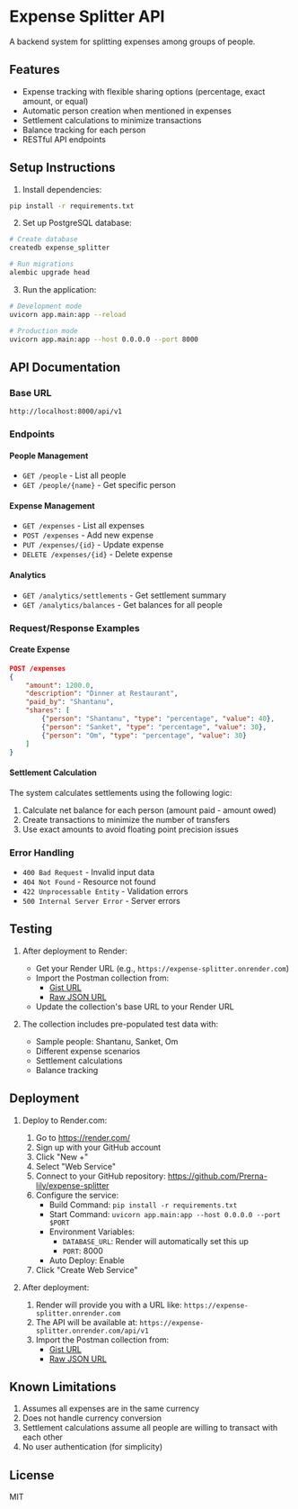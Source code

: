 # Expense Splitter API

A backend system for splitting expenses among groups of people.

## Features

- Expense tracking with flexible sharing options (percentage, exact amount, or equal)
- Automatic person creation when mentioned in expenses
- Settlement calculations to minimize transactions
- Balance tracking for each person
- RESTful API endpoints

## Setup Instructions

1. Install dependencies:
```bash
pip install -r requirements.txt
```

2. Set up PostgreSQL database:
```bash
# Create database
createdb expense_splitter

# Run migrations
alembic upgrade head
```

3. Run the application:
```bash
# Development mode
uvicorn app.main:app --reload

# Production mode
uvicorn app.main:app --host 0.0.0.0 --port 8000
```

## API Documentation

### Base URL
`http://localhost:8000/api/v1`

### Endpoints

#### People Management
- `GET /people` - List all people
- `GET /people/{name}` - Get specific person

#### Expense Management
- `GET /expenses` - List all expenses
- `POST /expenses` - Add new expense
- `PUT /expenses/{id}` - Update expense
- `DELETE /expenses/{id}` - Delete expense

#### Analytics
- `GET /analytics/settlements` - Get settlement summary
- `GET /analytics/balances` - Get balances for all people

### Request/Response Examples

#### Create Expense
```json
POST /expenses
{
    "amount": 1200.0,
    "description": "Dinner at Restaurant",
    "paid_by": "Shantanu",
    "shares": [
        {"person": "Shantanu", "type": "percentage", "value": 40},
        {"person": "Sanket", "type": "percentage", "value": 30},
        {"person": "Om", "type": "percentage", "value": 30}
    ]
}
```

#### Settlement Calculation
The system calculates settlements using the following logic:
1. Calculate net balance for each person (amount paid - amount owed)
2. Create transactions to minimize the number of transfers
3. Use exact amounts to avoid floating point precision issues

### Error Handling

- `400 Bad Request` - Invalid input data
- `404 Not Found` - Resource not found
- `422 Unprocessable Entity` - Validation errors
- `500 Internal Server Error` - Server errors

## Testing

1. After deployment to Render:
   - Get your Render URL (e.g., `https://expense-splitter.onrender.com`)
   - Import the Postman collection from:
     - [Gist URL](https://gist.github.com/your-gist-id)
     - [Raw JSON URL](https://gist.githubusercontent.com/your-gist-id/raw/expense_splitter_api_collection.json)
   - Update the collection's base URL to your Render URL

2. The collection includes pre-populated test data with:
   - Sample people: Shantanu, Sanket, Om
   - Different expense scenarios
   - Settlement calculations
   - Balance tracking

## Deployment

1. Deploy to Render.com:
   1. Go to https://render.com/
   2. Sign up with your GitHub account
   3. Click "New +"
   4. Select "Web Service"
   5. Connect to your GitHub repository: https://github.com/Prerna-lily/expense-splitter
   6. Configure the service:
      - Build Command: `pip install -r requirements.txt`
      - Start Command: `uvicorn app.main:app --host 0.0.0.0 --port $PORT`
      - Environment Variables:
        - `DATABASE_URL`: Render will automatically set this up
        - `PORT`: 8000
      - Auto Deploy: Enable
   7. Click "Create Web Service"

2. After deployment:
   1. Render will provide you with a URL like: `https://expense-splitter.onrender.com`
   2. The API will be available at: `https://expense-splitter.onrender.com/api/v1`
   3. Import the Postman collection from:
      - [Gist URL](https://gist.github.com/your-gist-id)
      - [Raw JSON URL](https://gist.githubusercontent.com/your-gist-id/raw/expense_splitter_api_collection.json)

## Known Limitations

1. Assumes all expenses are in the same currency
2. Does not handle currency conversion
3. Settlement calculations assume all people are willing to transact with each other
4. No user authentication (for simplicity)

## License

MIT
